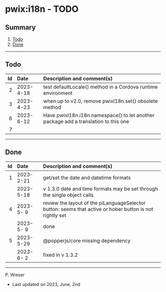 # pwix:i18n - TODO

## Summary

1. [Todo](#todo)
2. [Done](#done)

---
## Todo

|   Id | Date       | Description and comment(s) |
| ---: | :---       | :---                       |
|    2 | 2023- 4-18 | test defaultLocale() method in a Cordova runtime environment |
|    3 | 2023- 4-23 | when up to v2.0, remove pwixI18n.set() obsolete method |
|    6 | 2023- 6-12 | Have pwixI18n.i18n.namespace() to let another package add a translation to this one |
|    7 |  |  |

---
## Done

|   Id | Date       | Description and comment(s) |
| ---: | :---       | :---                       |
|    1 | 2023- 2-21 | get/set the date and datetime formats |
|      | 2023- 5-18 | v 1.3.0 date and time formats may be set through the single object calls |
|    4 | 2023- 5- 9 | review the layout of the piLanguageSelector button: seems that active or hober button is not rightly set |
|      | 2023- 5- 9 | done |
|    5 | 2023- 5-29 | @popperjs/core missing dependency |
|      | 2023- 6- 2 | fixed in v 1.3.2 |

---
P. Wieser
- Last updated on 2023, June, 2nd
